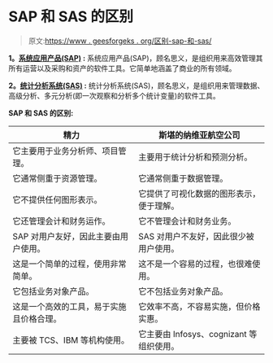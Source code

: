 # SAP 和 SAS 的区别

> 原文:[https://www . geesforgeks . org/区别-sap-和-sas/](https://www.geeksforgeeks.org/difference-between-sap-and-sas/)

**1。[系统应用产品(SAP)](https://www.geeksforgeeks.org/sap-full-form/) :**
系统应用产品(SAP)，顾名思义，是组织用来高效管理其所有运营以及采购和资产的软件工具。它简单地涵盖了商业的所有领域。

**2。[统计分析系统(SAS)](https://www.geeksforgeeks.org/introduction-to-sas-programming/) :**
统计分析系统(SAS)，顾名思义，是组织用来管理数据、高级分析、多元分析(即一次观察和分析多个统计变量)的软件工具。

**SAP 和 SAS 的区别:**

<center>

| 精力 | 斯堪的纳维亚航空公司 |
| --- | --- |
| 它主要用于业务分析师、项目管理。 | 主要用于统计分析和预测分析。 |
| 它通常侧重于资源管理。 | 它通常侧重于数据管理。 |
| 它不提供任何图形表示。 | 它提供了可视化数据的图形表示，便于理解。 |
| 它还管理会计和财务运作。 | 它不管理会计和财务业务。 |
| SAP 对用户友好，因此主要由用户使用。 | SAS 对用户不友好，因此很少被用户使用。 |
| 这是一个简单的过程，使用非常简单。 | 这不是一个容易的过程，也很难使用。 |
| 它包括业务对象产品。 | 它不包括业务对象产品。 |
| 这是一个高效的工具，易于实施且价格合理。 | 它效率不高，不容易实施，但价格实惠。 |
| 主要被 TCS、IBM 等机构使用。 | 它主要由 Infosys、cognizant 等组织使用。 |

</center>